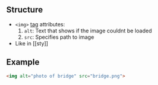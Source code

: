 ## Structure

- `<img>` [tag](common-tags.md) attributes:
	1. `alt`: Text that shows if the image couldnt be loaded
	2. `src`: Specifies path to image
- Like in [[sty]]

## Example

```html
<img alt="photo of bridge" src="bridge.png">
```